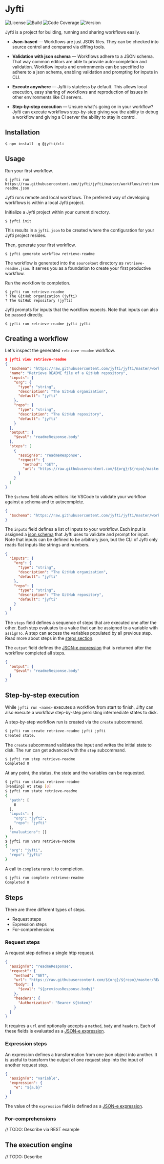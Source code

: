 # Jyfti

![License](https://img.shields.io/github/license/jyfti/jyfti) ![Build](https://img.shields.io/github/workflow/status/jyfti/jyfti/CI) ![Code Coverage](https://img.shields.io/codecov/c/github/jyfti/jyfti) ![Version](https://img.shields.io/npm/v/@jyfti/cli)

Jyfti is a project for building, running and sharing workflows easily.

- **Json-based** — Workflows are just JSON files. They can be checked into source control and compared via diffing tools.

- **Validation with json schema** — Workflows adhere to a JSON schema. That way common editors are able to provide auto-completion and validation. Workflow inputs and environments can be specified to adhere to a json schema, enabling validation and prompting for inputs in CLI.

- **Execute anywhere** — Jyfti is stateless by default. This allows local execution, easy sharing of workflows and reproduction of issues in other environments like CI servers.

- **Step-by-step execution** — Unsure what's going on in your workflow? Jyfti can execute workflows step-by-step giving you the ability to debug a workflow and giving a CI server the ability to stay in control.

## Installation

```
$ npm install -g @jyfti/cli
```

## Usage

Run your first workflow.

```
$ jyfti run https://raw.githubusercontent.com/jyfti/jyfti/master/workflows/retrieve-readme.json
```

Jyfti runs remote and local workflows.
The preferred way of developing workflows is within a local Jyfti project.

Initialize a Jyfti project within your current directory.

```
$ jyfti init
```

This results in a `jyfti.json` to be created where the configuration for your Jyfti project resides.

Then, generate your first workflow.

```
$ jyfti generate workflow retrieve-readme
```

The workflow is generated into the `sourceRoot` directory as `retrieve-readme.json`.
It serves you as a foundation to create your first productive workflow.

Run the workflow to completion.

```
$ jyfti run retrieve-readme
? The GitHub organization (jyfti)
? The GitHub repository (jyfti)
```

Jyfti prompts for inputs that the workflow expects.
Note that inputs can also be passed directly.

```
$ jyfti run retrieve-readme jyfti jyfti
```

## Creating a workflow

Let's inspect the generated `retrieve-readme` workflow.

```json
$ jyfti view retrieve-readme
{
  "$schema": "https://raw.githubusercontent.com/jyfti/jyfti/master/workflow-schema.json",
  "name": "Retrieve README file of a GitHub repository",
  "inputs": {
    "org": {
      "type": "string",
      "description": "The GitHub organization",
      "default": "jyfti"
    },
    "repo": {
      "type": "string",
      "description": "The GitHub repository",
      "default": "jyfti"
    }
  },
  "output": {
    "$eval": "readmeResponse.body"
  },
  "steps": [
    {
      "assignTo": "readmeResponse",
      "request": {
        "method": "GET",
        "url": "https://raw.githubusercontent.com/${org}/${repo}/master/README.md"
      }
    }
  ]
}
```

The `$schema` field allows editors like VSCode to validate your workflow against a schema and to autocomplete.

```json
{
  "$schema": "https://raw.githubusercontent.com/jyfti/jyfti/master/workflow-schema.json"
}
```

The `inputs` field defines a list of inputs to your workflow.
Each input is assigned a [json schema](https://json-schema.org/) that Jyfti uses to validate and prompt for input.
Note that inputs can be defined to be arbitrary json, but the CLI of Jyfti only reads flat inputs like strings and numbers.

```json
{
  "inputs": {
    "org": {
      "type": "string",
      "description": "The GitHub organization",
      "default": "jyfti"
    },
    "repo": {
      "type": "string",
      "description": "The GitHub repository",
      "default": "jyfti"
    }
  }
}
```

The `steps` field defines a sequence of steps that are executed one after the other.
Each step evaluates to a value that can be assigned to a variable with `assignTo`.
A step can access the variables populated by all previous step.
Read more about steps in the [steps section](#steps).

The `output` field defines the [JSON-e expression](https://json-e.js.org/) that is returned after the workflow completed all steps.

```json
{
  "output": {
    "$eval": "readmeResponse.body"
  }
}
```

## Step-by-step execution

While `jyfti run <name>` executes a workflow from start to finish, Jifty can also execute a workflow step-by-step persisting intermediate states to disk.

A step-by-step workflow run is created via the `create` subcommand.

```bash
$ jyfti run create retrieve-readme jyfti jyfti
Created state.
```

The `create` subcommand validates the input and writes the initial state to disk.
The run can get advanced with the `step` subcommand.

```bash
$ jyfti run step retrieve-readme
Completed 0
```

At any point, the status, the state and the variables can be requested.

```bash
$ jyfti run status retrieve-readme
[Pending] At step [0]
$ jyfti run state retrieve-readme
{
  "path": [
    0
  ],
  "inputs": {
    "org": "jyfti",
    "repo": "jyfti"
  },
  "evaluations": []
}
$ jyfti run vars retrieve-readme
{
  "org": "jyfti",
  "repo": "jyfti"
}
```

A call to `complete` runs it to completion.

```bash
$ jyfti run complete retrieve-readme
Completed 0
```

## Steps

There are three different types of steps.

- Request steps
- Expression steps
- For-comprehensions

### Request steps

A request step defines a single http request.

```json
{
  "assignTo": "readmeResponse",
  "request": {
    "method": "GET",
    "url": "https://raw.githubusercontent.com/${org}/${repo}/master/README.md",
    "body": {
      "$eval": "${previousResponse.body}"
    },
    "headers": {
      "Authorization": "Bearer ${token}"
    }
  }
}
```

It requires a `url` and optionally accepts a `method`, `body` and `headers`.
Each of these fields is evaluated as a [JSON-e expression](https://json-e.js.org/).

### Expression steps

An expression defines a transformation from one json object into another.
It is useful to transform the output of one request step into the input of another request step.

```json
{
  "assignTo": "variable",
  "expression": {
    "e": "${a.b}"
  }
}
```

The value of the `expression` field is defined as a [JSON-e expression](https://json-e.js.org/).

### For-comprehensions

// TODO: Describe via REST example

## The execution engine

// TODO: Describe
